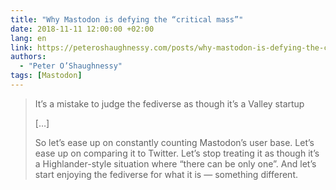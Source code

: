 ```yaml
---
title: "Why Mastodon is defying the “critical mass”"
date: 2018-11-11 12:00:00 +02:00
lang: en
link: https://peteroshaughnessy.com/posts/why-mastodon-is-defying-the-critical-mass/
authors:
  - "Peter O’Shaughnessy"
tags: [Mastodon]
---
```


> It’s a mistake to judge the fediverse as though it’s a Valley startup
>
> […]
>
> So let’s ease up on constantly counting Mastodon’s user base. Let’s ease up on comparing it to Twitter. Let’s stop treating it as though it’s a Highlander-style situation where “there can be only one”. And let’s start enjoying the fediverse for what it is — something different.
